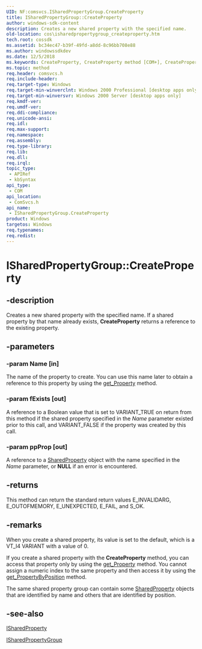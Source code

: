 ```yaml
---
UID: NF:comsvcs.ISharedPropertyGroup.CreateProperty
title: ISharedPropertyGroup::CreateProperty
author: windows-sdk-content
description: Creates a new shared property with the specified name.
old-location: cos\isharedpropertygroup_createproperty.htm
tech.root: cossdk
ms.assetid: bc34ec47-b39f-49fd-a8dd-8c96bb708e88
ms.author: windowssdkdev
ms.date: 12/5/2018
ms.keywords: CreateProperty, CreateProperty method [COM+], CreateProperty method [COM+],ISharedPropertyGroup interface, ISharedPropertyGroup interface [COM+],CreateProperty method, ISharedPropertyGroup.CreateProperty, ISharedPropertyGroup::CreateProperty, _cos_ISharedPropertyGroup_CreateProperty, comsvcs/ISharedPropertyGroup::CreateProperty, cos.isharedpropertygroup_createproperty
ms.topic: method
req.header: comsvcs.h
req.include-header: 
req.target-type: Windows
req.target-min-winverclnt: Windows 2000 Professional [desktop apps only]
req.target-min-winversvr: Windows 2000 Server [desktop apps only]
req.kmdf-ver: 
req.umdf-ver: 
req.ddi-compliance: 
req.unicode-ansi: 
req.idl: 
req.max-support: 
req.namespace: 
req.assembly: 
req.type-library: 
req.lib: 
req.dll: 
req.irql: 
topic_type:
 - APIRef
 - kbSyntax
api_type:
 - COM
api_location:
 - ComSvcs.h
api_name:
 - ISharedPropertyGroup.CreateProperty
product: Windows
targetos: Windows
req.typenames: 
req.redist: 
---
```


# ISharedPropertyGroup::CreateProperty


## -description


Creates a new shared property with the specified name. If a shared property by that name already exists, <b>CreateProperty</b> returns a reference to the existing property. 



## -parameters




### -param Name [in]

The name of the property to create. You can use this name later to obtain a reference to this property by using the <a href="https://msdn.microsoft.com/ffbd82a8-35d5-4c9b-bf03-91f48dddc189">get_Property</a> method.


### -param fExists [out]

A reference to a Boolean value that is set to VARIANT_TRUE on return from this method if the shared property specified in the <i>Name</i> parameter existed prior to this call, and VARIANT_FALSE if the property was created by this call.


### -param ppProp [out]

A reference to a <a href="https://msdn.microsoft.com/19ed8d50-3ac1-408e-9f25-09f284d025f1">SharedProperty</a> object with the name specified in the <i>Name</i> parameter, or <b>NULL</b> if an error is encountered.


## -returns



This method can return the standard return values E_INVALIDARG, E_OUTOFMEMORY, E_UNEXPECTED, E_FAIL, and S_OK.




## -remarks



When you create a shared property, its value is set to the default, which is a VT_I4 VARIANT with a value of 0.



If you create a shared property with the <b>CreateProperty</b> method, you can access that property only by using the <a href="https://msdn.microsoft.com/ffbd82a8-35d5-4c9b-bf03-91f48dddc189">get_Property</a> method. You cannot assign a numeric index to the same property and then access it by using the <a href="https://msdn.microsoft.com/186cbf9f-a01b-4331-9f18-645d9e47f106">get_PropertyByPosition</a> method.



The same shared property group can contain some <a href="https://msdn.microsoft.com/19ed8d50-3ac1-408e-9f25-09f284d025f1">SharedProperty</a> objects that are identified by name and others that are identified by position.




## -see-also




<a href="https://msdn.microsoft.com/d3c3e888-fe08-4ea6-b94c-fdfcbe7fd08a">ISharedProperty</a>



<a href="https://msdn.microsoft.com/e7f23c83-40d3-4b08-a185-cd6e3260e0a9">ISharedPropertyGroup</a>
 

 

